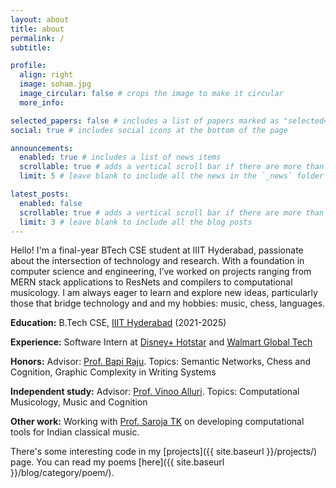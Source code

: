 ```yaml
---
layout: about
title: about
permalink: /
subtitle: 

profile:
  align: right
  image: soham.jpg
  image_circular: false # crops the image to make it circular
  more_info: 

selected_papers: false # includes a list of papers marked as "selected={true}"
social: true # includes social icons at the bottom of the page

announcements:
  enabled: true # includes a list of news items
  scrollable: true # adds a vertical scroll bar if there are more than 3 news items
  limit: 5 # leave blank to include all the news in the `_news` folder

latest_posts:
  enabled: false
  scrollable: true # adds a vertical scroll bar if there are more than 3 new posts items
  limit: 3 # leave blank to include all the blog posts
---
```


Hello! I'm a final-year BTech CSE student at IIIT Hyderabad, passionate about the intersection of technology and research. With a foundation in computer science and engineering, I’ve worked on projects ranging from MERN stack applications to ResNets and compilers to computational musicology. I am always eager to learn and explore new ideas, particularly those that bridge technology and and my hobbies: music, chess, languages.

**Education:** B.Tech CSE, [IIIT Hyderabad](https://www.iiit.ac.in/) (2021-2025)

**Experience:** Software Intern at [Disney+ Hotstar](https://www.disneyplus.com/en-in) and [Walmart Global Tech](https://tech.walmart.com/content/walmart-global-tech/en_us.html)

**Honors:** Advisor: [Prof. Bapi Raju](https://www.iiit.ac.in/people/bapi-raju/). Topics: Semantic Networks, Chess and Cognition, Graphic Complexity in Writing Systems

**Independent study:** Advisor: [Prof. Vinoo Alluri](https://www.iiit.ac.in/people/vinoo-alluri/). Topics: Computational Musicology, Music and Cognition

**Other work:**
Working with [Prof. Saroja TK](https://www.iiit.ac.in/faculty/saroja-t-k/) on developing computational tools for Indian classical music.

<!-- **Research Interests:** Computational Musicology, Cognitive Science -->

There's some interesting code in my [projects]({{ site.baseurl }}/projects/) page. You can read my poems [here]({{ site.baseurl }}/blog/category/poem/).